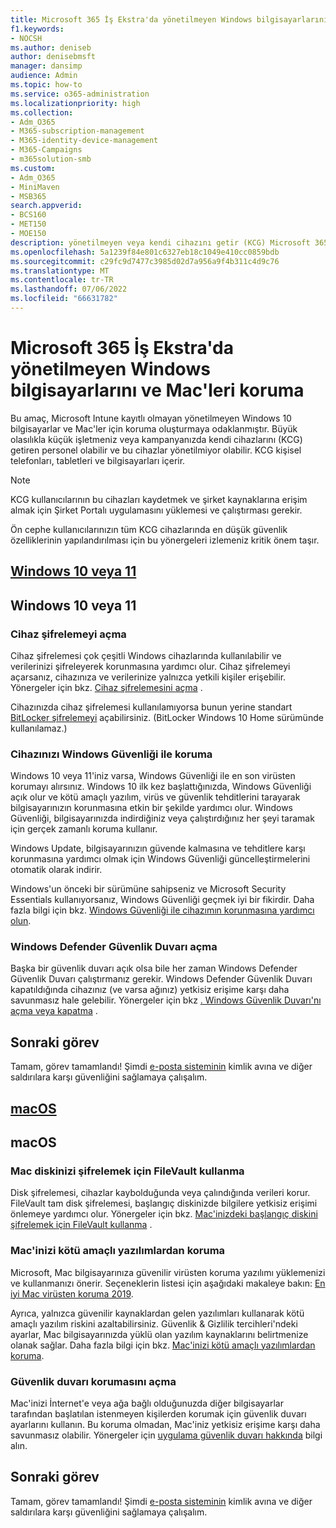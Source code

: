```yaml
---
title: Microsoft 365 İş Ekstra'da yönetilmeyen Windows bilgisayarlarını ve Mac'leri koruma
f1.keywords:
- NOCSH
ms.author: deniseb
author: denisebmsft
manager: dansimp
audience: Admin
ms.topic: how-to
ms.service: o365-administration
ms.localizationpriority: high
ms.collection:
- Adm_O365
- M365-subscription-management
- M365-identity-device-management
- M365-Campaigns
- m365solution-smb
ms.custom:
- Adm_O365
- MiniMaven
- MSB365
search.appverid:
- BCS160
- MET150
- MOE150
description: yönetilmeyen veya kendi cihazını getir (KCG) Microsoft 365 İş Ekstra ile siber saldırılara karşı koruyun. Windows bilgisayarlar ve Mac'ler için siber güvenliği ayarlama.
ms.openlocfilehash: 5a1239f84e801c6327eb18c1049e410cc0859bdb
ms.sourcegitcommit: c29fc9d7477c3985d02d7a956a9f4b311c4d9c76
ms.translationtype: MT
ms.contentlocale: tr-TR
ms.lasthandoff: 07/06/2022
ms.locfileid: "66631782"
---
```

# <a name="protect-unmanaged-windows-pcs-and-macs-in-microsoft-365-business-premium"></a>Microsoft 365 İş Ekstra'da yönetilmeyen Windows bilgisayarlarını ve Mac'leri koruma

Bu amaç, Microsoft Intune kayıtlı olmayan yönetilmeyen Windows 10 bilgisayarlar ve Mac'ler için koruma oluşturmaya odaklanmıştır. Büyük olasılıkla küçük işletmeniz veya kampanyanızda kendi cihazlarını (KCG) getiren personel olabilir ve bu cihazlar yönetilmiyor olabilir. KCG kişisel telefonları, tabletleri ve bilgisayarları içerir.

>[!NOTE]
>KCG kullanıcılarının bu cihazları kaydetmek ve şirket kaynaklarına erişim almak için Şirket Portalı uygulamasını yüklemesi ve çalıştırması gerekir.

Ön cephe kullanıcılarınızın tüm KCG cihazlarında en düşük güvenlik özelliklerinin yapılandırılması için bu yönergeleri izlemeniz kritik önem taşır.

## <a name="windows-10-or-11"></a>[Windows 10 veya 11](#tab/Windows10-11)

## <a name="windows-10-or-11"></a>Windows 10 veya 11

### <a name="turn-on-device-encryption"></a>Cihaz şifrelemeyi açma

Cihaz şifrelemesi çok çeşitli Windows cihazlarında kullanılabilir ve verilerinizi şifreleyerek korunmasına yardımcı olur. Cihaz şifrelemeyi açarsanız, cihazınıza ve verilerinize yalnızca yetkili kişiler erişebilir. Yönergeler için bkz. [Cihaz şifrelemesini açma](https://support.microsoft.com/help/4028713/windows-10-turn-on-device-encryption) .

 Cihazınızda cihaz şifrelemesi kullanılamıyorsa bunun yerine standart [BitLocker şifrelemeyi](https://support.microsoft.com/help/4028713/windows-10-turn-on-device-encryption) açabilirsiniz. (BitLocker Windows 10 Home sürümünde kullanılamaz.) 

### <a name="protect-your-device-with-windows-security"></a>Cihazınızı Windows Güvenliği ile koruma

Windows 10 veya 11'iniz varsa, Windows Güvenliği ile en son virüsten korumayı alırsınız. Windows 10 ilk kez başlattığınızda, Windows Güvenliği açık olur ve kötü amaçlı yazılım, virüs ve güvenlik tehditlerini tarayarak bilgisayarınızın korunmasına etkin bir şekilde yardımcı olur. Windows Güvenliği, bilgisayarınızda indirdiğiniz veya çalıştırdığınız her şeyi taramak için gerçek zamanlı koruma kullanır.

Windows Update, bilgisayarınızın güvende kalmasına ve tehditlere karşı korunmasına yardımcı olmak için Windows Güvenliği güncelleştirmelerini otomatik olarak indirir.

Windows'un önceki bir sürümüne sahipseniz ve Microsoft Security Essentials kullanıyorsanız, Windows Güvenliği geçmek iyi bir fikirdir. Daha fazla bilgi için bkz. [Windows Güvenliği ile cihazımın korunmasına yardımcı olun](https://support.microsoft.com/help/17464/windows-10-help-protect-my-device-with-windows-security).

### <a name="turn-on-windows-defender-firewall"></a>Windows Defender Güvenlik Duvarı açma

Başka bir güvenlik duvarı açık olsa bile her zaman Windows Defender Güvenlik Duvarı çalıştırmanız gerekir. Windows Defender Güvenlik Duvarı kapatıldığında cihazınız (ve varsa ağınız) yetkisiz erişime karşı daha savunmasız hale gelebilir. Yönergeler için bkz [. Windows Güvenlik Duvarı'nı açma veya kapatma](https://support.microsoft.com/help/4028544/windows-10-turn-windows-defender-firewall-on-or-off) .

## <a name="next-mission"></a>Sonraki görev

Tamam, görev tamamlandı! Şimdi [e-posta sisteminin](m365bp-protect-email-overview.md) kimlik avına ve diğer saldırılara karşı güvenliğini sağlamaya çalışalım.

## <a name="macos"></a>[macOS](#tab/macOS)

## <a name="macos"></a>macOS

### <a name="use-filevault-to-encrypt-your-mac-disk"></a>Mac diskinizi şifrelemek için FileVault kullanma

Disk şifrelemesi, cihazlar kaybolduğunda veya çalındığında verileri korur. FileVault tam disk şifrelemesi, başlangıç diskinizde bilgilere yetkisiz erişimi önlemeye yardımcı olur. Yönergeler için bkz. [Mac'inizdeki başlangıç diskini şifrelemek için FileVault kullanma](https://support.apple.com/HT204837) .

### <a name="protect-your-mac-from-malware"></a>Mac'inizi kötü amaçlı yazılımlardan koruma

Microsoft, Mac bilgisayarınıza güvenilir virüsten koruma yazılımı yüklemenizi ve kullanmanızı önerir. Seçeneklerin listesi için aşağıdaki makaleye bakın: [En iyi Mac virüsten koruma 2019](https://www.macworld.co.uk/feature/mac-software/mac-antivirus-3672182/).

Ayrıca, yalnızca güvenilir kaynaklardan gelen yazılımları kullanarak kötü amaçlı yazılım riskini azaltabilirsiniz. Güvenlik & Gizlilik tercihleri'ndeki ayarlar, Mac bilgisayarınızda yüklü olan yazılım kaynaklarını belirtmenize olanak sağlar. Daha fazla bilgi için bkz. [Mac'inizi kötü amaçlı yazılımlardan koruma](https://support.apple.com/kb/PH25087).

### <a name="turn-on-firewall-protection"></a>Güvenlik duvarı korumasını açma

Mac'inizi İnternet'e veya ağa bağlı olduğunuzda diğer bilgisayarlar tarafından başlatılan istenmeyen kişilerden korumak için güvenlik duvarı ayarlarını kullanın. Bu koruma olmadan, Mac'iniz yetkisiz erişime karşı daha savunmasız olabilir. Yönergeler için [uygulama güvenlik duvarı hakkında](https://support.apple.com/HT201642) bilgi alın.

## <a name="next-mission"></a>Sonraki görev

Tamam, görev tamamlandı! Şimdi [e-posta sisteminin](m365bp-protect-email-overview.md) kimlik avına ve diğer saldırılara karşı güvenliğini sağlamaya çalışalım.